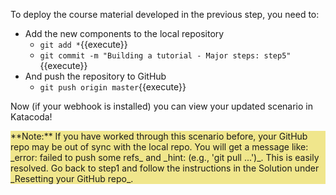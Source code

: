 To deploy the course material developed in the previous step, you need to:

* Add the new components to the local repository
  * `git add *`{{execute}}
  * `git commit -m "Building a tutorial - Major steps: step5"`{{execute}}
* And push the repository to GitHub
  * `git push origin master`{{execute}}

Now (if your webhook is installed) you can view your updated scenario in Katacoda!

<div style="background-color: khaki">**Note:** If you have worked through this scenario before, your GitHub repo may be out of sync with the local repo. You will get a message like: _error: failed to push some refs_ and _hint: (e.g., 'git pull ...')_. This is easily resolved.
 Go back to step1 and follow the instructions in the Solution under _Resetting your GitHub repo_. </div>

